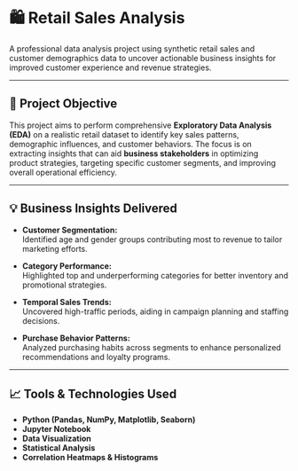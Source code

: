 # 🛍️ Retail Sales Analysis

A professional data analysis project using synthetic retail sales and customer demographics data to uncover actionable business insights for improved customer experience and revenue strategies.

---

## 📌 Project Objective

This project aims to perform comprehensive **Exploratory Data Analysis (EDA)** on a realistic retail dataset to identify key sales patterns, demographic influences, and customer behaviors. The focus is on extracting insights that can aid **business stakeholders** in optimizing product strategies, targeting specific customer segments, and improving overall operational efficiency.

---

## 💡 Business Insights Delivered

- **Customer Segmentation:**  
  Identified age and gender groups contributing most to revenue to tailor marketing efforts.

- **Category Performance:**  
  Highlighted top and underperforming categories for better inventory and promotional strategies.

- **Temporal Sales Trends:**  
  Uncovered high-traffic periods, aiding in campaign planning and staffing decisions.

- **Purchase Behavior Patterns:**  
  Analyzed purchasing habits across segments to enhance personalized recommendations and loyalty programs.

---

## 📈 Tools & Technologies Used

- **Python (Pandas, NumPy, Matplotlib, Seaborn)**
- **Jupyter Notebook**
- **Data Visualization**
- **Statistical Analysis**
- **Correlation Heatmaps & Histograms**


